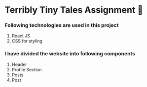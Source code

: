 <h1>Terribly Tiny Tales Assignment 🚀 </h1>

### Following technologies are used in this project

1. React JS
2. CSS for styling

### I have divided the website into following components
1. Header
2. Profile Section
3. Posts
4. Post

